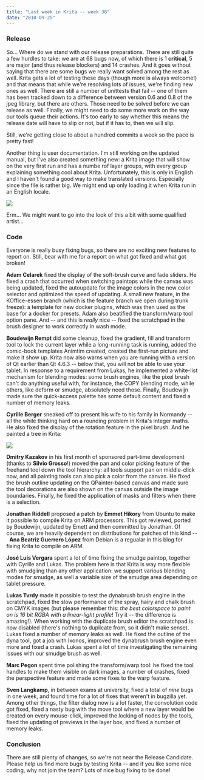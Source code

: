 ```yaml
---
title: "Last week in Krita -- week 38"
date: "2010-09-25"
---
```


### Release

So... Where do we stand with our release preparations. There are still quite a few hurdles to take: we are at 68 bugs now, of which there is 1 **critical**, 5 are major (and thus release blockers) and 14 crashes. And it goes without saying that there are some bugs we really want solved among the rest as well. Krita gets a lot of testing these days (though more is always welcome!) and that means that while we're resolving lots of issues, we're finding new ones as well. There are still a number of unittests that fail -- one of them has been tracked down to a difference between version 0.6 and 0.8 of the jpeg library, but there are others. Those need to be solved before we can release as well. Finally, we might need to do some more work on the way our tools queue their actions. It's too early to say whether this means the release date will have to slip or not, but if it has to, then we will slip.

Still, we're getting close to about a hundred commits a week so the pace is pretty fast!

Another thing is user documentation. I'm still working on the updated manual, but I've also created something new: a Krita image that will show on the very first run and has a numbe rof layer groups, with every group explaining something cool about Krita. Unfortunately, this is only in English and I haven't found a good way to make translated versions. Especially since the file is rather big. We might end up only loading it when Krita run in an English locale.

![](/images/posts/2010/first_run.png)  

Erm... We might want to go into the look of this a bit with some qualified artist...

### Code

Everyone is really busy fixing bugs, so there are no exciting new features to report on. Still, bear with me for a report on what got fixed and what got broken!

**Adam Celarek** fixed the display of the soft-brush curve and fade sliders. He fixed a crash that occurred when switching paintops while the canvas was being updated, fixed the autoupdate for the image colors in the new color selector and optimized the speed of updating. A small new feature, in the KOffice-essen branch (which is the feature branch we open during trunk freeze): a template for new docker plugins, which was then used as the base for a docker for presets. Adam also beatified the transform/warp tool option pane. And -- and this is _really_ nice -- fixed the scratchpad in the brush designer to work correctly in wash mode.

**Boudewijn Rempt** did some cleanup, fixed the gradient, fill and transform tool to lock the current layer while a long-running task is running, added the comic-book templates Animtim created, created the first-run picture and make it show up. Krita now also warns when you are running with a version of Qt earlier than Qt 4.6.3 -- below that, you will not be able to use your tablet. In response to a requirement from Lukas, he implemented a white-list mechanism for blending modes: some brush engines, like the pixel brush can't do anything useful with, for instance, the COPY blending mode, while others, like deform or smudge, absolutely need those. Finally, Boudewijn made sure the quick-access palette has some default content and fixed a number of memory leaks.

**Cyrille Berger** sneaked off to present his wife to his family in Normandy -- all the while thinking hard on a rounding problem in Krita's integer maths. He also fixed the display of the rotation feature in the pixel brush. And he painted a tree in Krita:

![](/images/posts/2010/datree.png)  

**Dmitry Kazakov** in his first month of sponsored part-time development (thanks to **Silvio Grosso**!) moved the pan and color picking feature of the freehand tool down the tool hierarchy: all tools support pan on middle-click now, and all painting tools can also pick a color from the canvas. He fixed the brush outline updating on the QPainter-based canvas and made sure the tool decorations are also shown on the canvas outside the image boundaries. Finally, he fixed the application of masks and filters when there is a selection.

**Jonathan Riddell** proposed a patch by **Emmet Hikory** from Ubuntu to make it possible to compile Krita on ARM processors. This got reviewed, ported by Boudewijn, updated by Emett and then committed by Jonathan. Of course, we are heavily dependent on distributions for patches of this kind --  **Ana Beatriz Guerrero López** from Debian is a regualar in this blog for fixing Krita to compile on ARM.  

**José Luis Vergara** spent a lot of time fixing the smudge paintop, together with Cyrille and Lukas. The problem here is that Krita is way more flexible with smudgiing than any other application: we support various blending modes for smudge, as well a variable size of the smudge area depending on tablet pressure.

**Lukas Tvrdy** made it possible to test the dynabrush brush engine in the scratchpad, fixed the slow performance of the spray, hairy and chalk brush on CMYK images (but please remember this: _the best colorspace to paint on is 16 bit RGBA with a linear-light profile_! Try it -- the difference is amazing!). When working with the duplicate brush editor the scratchpad is now disabled (there's nothing to duplicate from, so it didn't make sense). Lukas fixed a number of memory leaks as well. He fixed the outline of the dyna tool, got a job with Ixonos, improved the dynabrush brush engine even more and fixed a crash. Lukas spent a lot of time investigating the remaining issues with our smudge brush as well.

**Marc Pegon** spent time polishing the transform/warp tool: he fixed the tool handles to make them visible on dark images, a number of crashes, fixed the perspective feature and made some fixes to the warp feature.

**Sven Langkamp**, in between exams at university, fixed a total of _nine_ bugs in one week, and found time for a lot of fixes that weren't in bugzilla yet. Among other things, the filter dialog now is a lot faster, the convolution code got fixed, fixed a nasty bug with the move tool where a new layer would be created on every mouse-click, improved the locking of nodes by the tools, fixed the updating of previews in the layer box, and fixed a number of memory leaks.

### Conclusion

There are still plenty of changes, so we're not near the Release Candidate. Please help us find more bugs by testing Krita -- and if you like some nice coding, why not join the team? Lots of nice bug fixing to be done!
